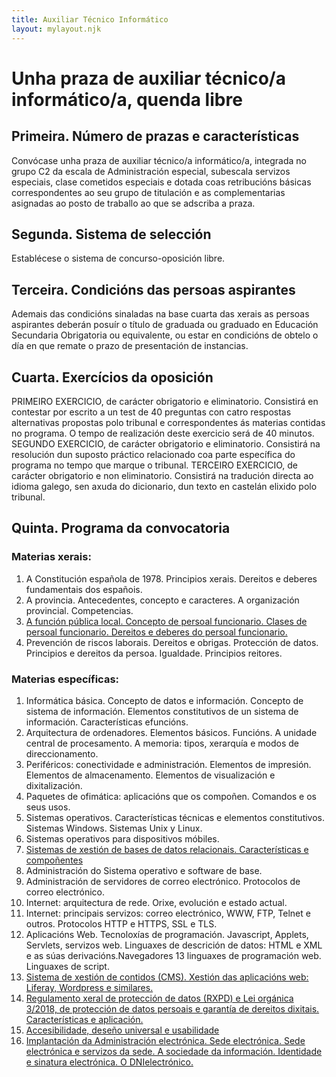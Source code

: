```yaml
---
title: Auxiliar Técnico Informático
layout: mylayout.njk
---
```


# Unha praza de auxiliar técnico/a informático/a, quenda libre

## Primeira. Número de prazas e características
Convócase unha praza de auxiliar técnico/a informático/a, integrada no grupo C2 da escala de Administración especial, subescala servizos especiais, clase cometidos especiais e dotada coas retribucións básicas correspondentes ao seu grupo de titulación e as complementarias asignadas ao posto de traballo ao que se adscriba a praza.
## Segunda. Sistema de selección
Establécese o sistema de concurso-oposición libre.
## Terceira. Condicións das persoas aspirantes
Ademais das condicións sinaladas na base cuarta das xerais as persoas aspirantes deberán posuír o título de graduada ou graduado en Educación Secundaria Obrigatoria ou equivalente, ou estar en condicións de obtelo o día en que remate o prazo de presentación de instancias.
## Cuarta. Exercícios da oposición
PRIMEIRO EXERCICIO, de carácter obrigatorio e eliminatorio. Consistirá en contestar por escrito a un test de 40 preguntas con catro respostas alternativas propostas polo tribunal e correspondentes ás materias contidas no programa. O tempo de realización deste exercicio será de 40 minutos.
SEGUNDO EXERCICIO, de carácter obrigatorio e eliminatorio. Consistirá na resolución dun suposto práctico relacionado coa parte específica do programa no tempo que marque o tribunal.
TERCEIRO EXERCICIO, de carácter obrigatorio e non eliminatorio. Consistirá na tradución directa ao idioma galego, sen axuda do dicionario, dun texto en castelán elixido polo tribunal.
## Quinta. Programa da convocatoria

### Materias xerais:
1. A Constitución española de 1978. Principios xerais. Dereitos e deberes fundamentais dos españois.
2. A provincia. Antecedentes, concepto e caracteres. A organización provincial. Competencias.
3. [A función pública local. Concepto de persoal funcionario. Clases de persoal funcionario. Dereitos e deberes do persoal funcionario.](/content/articles/ley_funcionariado)
4. Prevención de riscos laborais. Dereitos e obrigas. Protección de datos. Principios e dereitos da persoa. Igualdade. Principios reitores.

### Materias específicas:
1. Informática básica. Concepto de datos e información. Concepto de sistema de información. Elementos constitutivos de un sistema de información. Características efuncións.
2. Arquitectura de ordenadores. Elementos básicos. Funcións. A unidade central de procesamento. A memoria: tipos, xerarquía e modos de direccionamento.
3. Periféricos: conectividade e administración. Elementos de impresión. Elementos de almacenamento. Elementos de visualización e dixitalización.
4. Paquetes de ofimática: aplicacións que os compoñen. Comandos e os seus usos.
5. Sistemas operativos. Características técnicas e elementos constitutivos. Sistemas Windows. Sistemas Unix y Linux.
6. Sistemas operativos para dispositivos móbiles.
7. [Sistemas de xestión de bases de datos relacionais. Características e compoñentes](/content/articles/bbdd_relacional)
8. Administración do Sistema operativo e software de base.
9. Administración de servidores de correo electrónico. Protocolos de correo electrónico.
10. Internet: arquitectura de rede. Orixe, evolución e estado actual.
11. Internet: principais servizos: correo electrónico, WWW, FTP, Telnet e outros. Protocolos HTTP e HTTPS, SSL e TLS.
12. Aplicacións Web. Tecnoloxías de programación. Javascript, Applets, Servlets, servizos web. Linguaxes de descrición de datos: HTML e XML e as súas derivacións.Navegadores 13 linguaxes de programación web. Linguaxes de script.
13. [Sistema de xestión de contidos (CMS). Xestión das aplicacións web: Liferay, Wordpress e similares.](/content/articles/cms)
14. [Regulamento xeral de protección de datos (RXPD) e Lei orgánica 3/2018, de protección de datos persoais e garantía de dereitos dixitais. Características e aplicación.](/content/articles/proteccion_datos)
15. [Accesibilidade, deseño universal e usabilidade](/content/articles/accesibilidad)
16. [Implantación da Administración electrónica. Sede electrónica. Sede electrónica e servizos da sede. A sociedade da información. Identidade e sinatura electrónica. O DNIelectrónico.](/content/articles/eadministracion)
